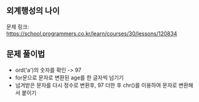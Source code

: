 ## 외계행성의 나이
문제 링크: <https://school.programmers.co.kr/learn/courses/30/lessons/120834>

## 문제 풀이법
- ord('a')의 숫자를 확인 -> 97
- for문으로 문자로 변환된 age를 한 글자씩 넘기기
- 넘겨받은 문자를 다시 정수로 변환후, 97 더한 후 chr()를 이용하여 문자로 변환해서 붙이기